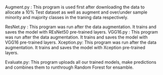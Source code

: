 Augment.py : This program is used first after downloading the data to allocate a 10% Test dataset 
             as well as augment and over/under sample minority and majority 
             classes in the traning data respectively.

ResNet.py  : This program was run after the data augmentation. It trains and saves the model with 
             REsNet50 pre-trained layers.
VGG16.py   : This program was run after the data augmentation. It trains and saves the model with VGG16 pre-trained layers.
Xception.py: This program was run after the data augmentation. It trains and saves the model with Xception pre-trained layers.

Evaluate.py: This program uploads all our trained models, make predictions and combines them to runthrough Random Forest for ensamble. 

